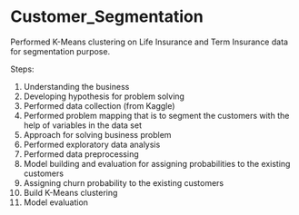 # Customer_Segmentation
Performed K-Means clustering on Life Insurance and Term Insurance data for segmentation purpose.

Steps:

1. Understanding the business
2. Developing hypothesis for problem solving
3. Performed data collection (from Kaggle)
4. Performed problem mapping that is to segment the customers with the help of variables in the data set
5. Approach for solving business problem
6. Performed exploratory data analysis
7. Performed data preprocessing
8. Model building and evaluation for assigning probabilities to the existing customers
9. Assigning churn probability to the existing customers
10. Build K-Means clustering
11. Model evaluation
